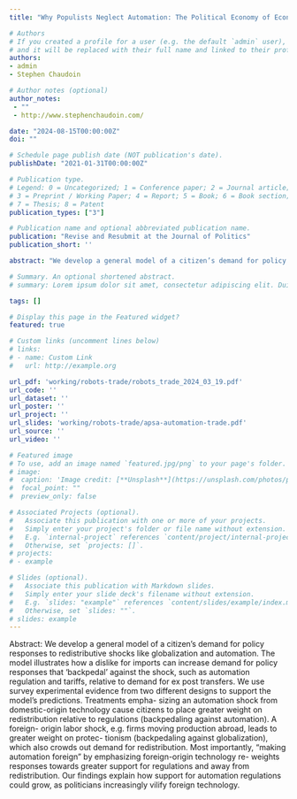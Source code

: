 ```yaml
---
title: "Why Populists Neglect Automation: The Political Economy of Economic Dislocation"

# Authors
# If you created a profile for a user (e.g. the default `admin` user), write the username (folder name) here 
# and it will be replaced with their full name and linked to their profile.
authors:
- admin
- Stephen Chaudoin

# Author notes (optional)
author_notes:
 - ""
 - http://www.stephenchaudoin.com/

date: "2024-08-15T00:00:00Z"
doi: ""

# Schedule page publish date (NOT publication's date).
publishDate: "2021-01-31T00:00:00Z"

# Publication type.
# Legend: 0 = Uncategorized; 1 = Conference paper; 2 = Journal article;
# 3 = Preprint / Working Paper; 4 = Report; 5 = Book; 6 = Book section;
# 7 = Thesis; 8 = Patent
publication_types: ["3"]

# Publication name and optional abbreviated publication name.
publication: "Revise and Resubmit at the Journal of Politics"
publication_short: ''

abstract: "We develop a general model of a citizen’s demand for policy responses to redistributive shocks like globalization and automation. The model illustrates how a dislike for imports can increase demand for policy responses that ‘backpedal’ against the shock, such as automation regulation and tariffs, relative to demand for ex post transfers. We use survey experimental evidence from two different designs to support the model’s predictions. Treatments empha- sizing an automation shock from domestic-origin technology cause citizens to place greater weight on redistribution relative to regulations (backpedaling against automation). A foreign- origin labor shock, e.g. firms moving production abroad, leads to greater weight on protec- tionism (backpedaling against globalization), which also crowds out demand for redistribution. Most importantly, “making automation foreign” by emphasizing foreign-origin technology re- weights responses towards greater support for regulations and away from redistribution. Our findings explain how support for automation regulations could grow, as politicians increasingly vilify foreign technology."

# Summary. An optional shortened abstract.
# summary: Lorem ipsum dolor sit amet, consectetur adipiscing elit. Duis posuere tellus ac convallis placerat. Proin tincidunt magna sed ex sollicitudin condimentum.

tags: []

# Display this page in the Featured widget?
featured: true

# Custom links (uncomment lines below)
# links:
# - name: Custom Link
#   url: http://example.org

url_pdf: 'working/robots-trade/robots_trade_2024_03_19.pdf'
url_code: ''
url_dataset: ''
url_poster: ''
url_project: ''
url_slides: 'working/robots-trade/apsa-automation-trade.pdf'
url_source: ''
url_video: ''

# Featured image
# To use, add an image named `featured.jpg/png` to your page's folder. 
# image:
#  caption: 'Image credit: [**Unsplash**](https://unsplash.com/photos/pLCdAaMFLTE)'
#  focal_point: ""
#  preview_only: false

# Associated Projects (optional).
#   Associate this publication with one or more of your projects.
#   Simply enter your project's folder or file name without extension.
#   E.g. `internal-project` references `content/project/internal-project/index.md`.
#   Otherwise, set `projects: []`.
# projects:
# - example

# Slides (optional).
#   Associate this publication with Markdown slides.
#   Simply enter your slide deck's filename without extension.
#   E.g. `slides: "example"` references `content/slides/example/index.md`.
#   Otherwise, set `slides: ""`.
# slides: example
---
```


Abstract: We develop a general model of a citizen’s demand for policy responses to redistributive shocks like globalization and automation. The model illustrates how a dislike for imports can increase demand for policy responses that ‘backpedal’ against the shock, such as automation regulation and tariffs, relative to demand for ex post transfers. We use survey experimental evidence from two different designs to support the model’s predictions. Treatments empha- sizing an automation shock from domestic-origin technology cause citizens to place greater weight on redistribution relative to regulations (backpedaling against automation). A foreign- origin labor shock, e.g. firms moving production abroad, leads to greater weight on protec- tionism (backpedaling against globalization), which also crowds out demand for redistribution. Most importantly, “making automation foreign” by emphasizing foreign-origin technology re- weights responses towards greater support for regulations and away from redistribution. Our findings explain how support for automation regulations could grow, as politicians increasingly vilify foreign technology.

